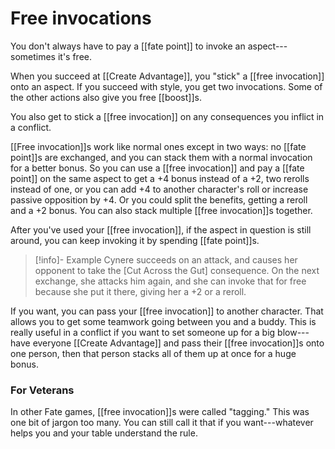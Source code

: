 # Free invocations


You don't always have to pay a [[fate point]] to invoke an aspect---sometimes it's free.

When you succeed at [[Create Advantage]], you "stick" a [[free invocation]] onto an aspect. If you succeed with style, you get two invocations. Some of the other actions also give you free [[boost]]s.

You also get to stick a [[free invocation]] on any consequences you inflict in a conflict.

[[Free invocation]]s work like normal ones except in two ways: no [[fate point]]s are exchanged, and you can stack them with a normal invocation for a better bonus. So you can use a [[free invocation]] and pay a [[fate point]] on the same aspect to get a +4 bonus instead of a +2, two rerolls instead of one, or you can add +4 to another character's roll or increase passive opposition by +4. Or you could split the benefits, getting a reroll and a +2 bonus. You can also stack multiple [[free invocation]]s together.

After you've used your [[free invocation]], if the aspect in question is still around, you can keep invoking it by spending [[fate point]]s.

> [!info]- Example
> Cynere succeeds on an attack, and causes her opponent to take the [Cut Across the Gut] consequence. On the next exchange, she attacks him again, and she can invoke that for free because she put it there, giving her a +2 or a reroll.

If you want, you can pass your [[free invocation]] to another character.  That allows you to get some teamwork going between you and a buddy. This is really useful in a conflict if you want to set someone up for a big blow---have everyone [[Create Advantage]] and pass their [[free invocation]]s onto one person, then that person stacks all of them up at once for a huge bonus.

### For Veterans

In other Fate games, [[free invocation]]s were called "tagging." This was one bit of jargon too many. You can still call it that if you want---whatever helps you and your table understand the rule.
